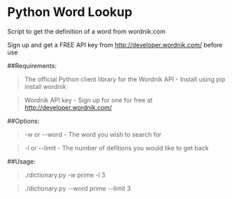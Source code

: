 # Python Word Lookup

Script to get the definition of a word from wordnik.com

Sign up and get a FREE API key from http://developer.wordnik.com/ before use

##Requirements:
>The official Python client library for the Wordnik API - Install using pip install wordnik

>Wordnik API key - Sign up for one for free at http://developer.wordnik.com/

##Options:
>-w or --word - The word you wish to search for

>-l or --limit - The number of defitions you would like to get back

##Usage:
>./dictionary.py -w prime -l 3

>./dictionary.py --word prime --limit 3
